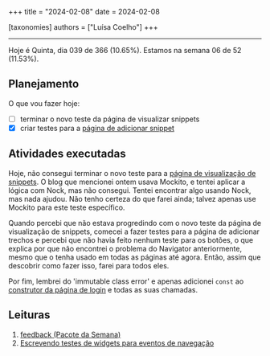 +++
title = "2024-02-08"
date = 2024-02-08

[taxonomies]
authors = ["Luísa Coelho"]
+++

---

Hoje é Quinta, dia 039 de 366 (10.65%). Estamos na semana 06 de 52 (11.53%).

## Planejamento

O que vou fazer hoje:

- [ ] terminar o novo teste da página de visualizar snippets
- [x] criar testes para a [página de adicionar snippet](https://github.com/OmnicodeSolutions/luisa_drf_flutter_client/blob/snippets_CRUD/lib/add_snippet.dart)

## Atividades executadas

Hoje, não consegui terminar o novo teste para a [página de visualização de snippets](https://github.com/OmnicodeSolutions/luisa_drf_flutter_client/blob/snippets_CRUD/lib/view_snippets.dart). O blog que mencionei ontem usava Mockito, e tentei aplicar a lógica com Nock, mas não consegui. Tentei encontrar algo usando Nock, mas nada ajudou. Não tenho certeza do que farei ainda; talvez apenas use Mockito para este teste específico.

Quando percebi que não estava progredindo com o novo teste da página de visualização de snippets, comecei a fazer testes para a página de adicionar trechos e percebi que não havia feito nenhum teste para os botões, o que explica por que não encontrei o problema do Navigator anteriormente, mesmo que o tenha usado em todas as páginas até agora. Então, assim que descobrir como fazer isso, farei para todos eles.

Por fim, lembrei do 'immutable class error' e apenas adicionei `const` ao [construtor da página de login](https://github.com/OmnicodeSolutions/luisa_drf_flutter_client/blob/9834606e616824957f02fc88ce753a70905df3af/lib/login.dart#L9) e todas as suas chamadas.

## Leituras

1. [feedback (Pacote da Semana)](https://www.youtube.com/watch?v=yjsN2Goe_po)
2. [Escrevendo testes de widgets para eventos de navegação](https://iiro.dev/writing-widget-tests-for-navigation-events/)
